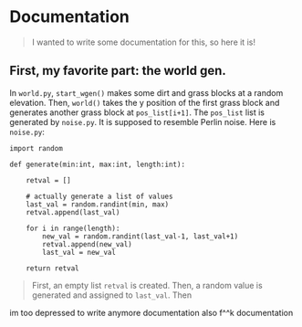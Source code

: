 # Documentation

> I wanted to write some documentation for this, so here it is!

## First, my favorite part: the world gen.

In `world.py`, `start_wgen()` makes some dirt and grass blocks at a random elevation. Then, `world()` takes the y position of the first grass block and generates another grass block at `pos_list[i+1]`. The `pos_list` list is generated by `noise.py`. It is supposed to resemble Perlin noise. Here is `noise.py`:

```python3
import random

def generate(min:int, max:int, length:int):

    retval = []

    # actually generate a list of values
    last_val = random.randint(min, max)
    retval.append(last_val)

    for i in range(length):
        new_val = random.randint(last_val-1, last_val+1)
        retval.append(new_val)
        last_val = new_val

    return retval
```

> First, an empty list `retval` is created. Then, a random value is generated and assigned to `last_val`. Then

im too depressed to write anymore documentation also f^^k documentation
